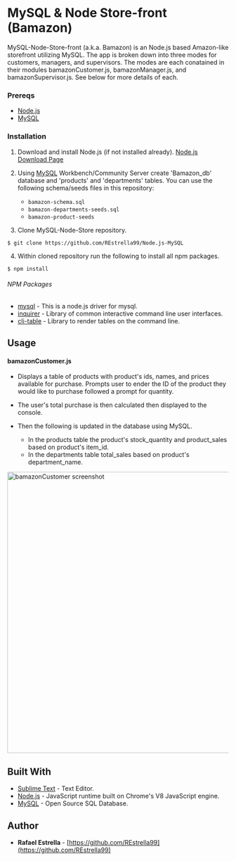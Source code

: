 # MySQL & Node Store-front (Bamazon)
	
MySQL-Node-Store-front (a.k.a. Bamazon) is an Node.js based Amazon-like storefront utilizing MySQL. The app is broken down into three modes for customers, managers, and supervisors.  The modes are each conatained in their modules bamazonCustomer.js, bamazonManager.js, and bamazonSupervisor.js. See below for more details of each. 

	


### Prereqs

* [Node.js](https://nodejs.org) 
* [MySQL](https://www.mysql.com/)


### Installation 

1. Download and install Node.js (if not installed already). 
[Node.js Download Page](https://nodejs.org/en/download/)

2. Using [MySQL](https://www.mysql.com/) Workbench/Community Server  create 'Bamazon_db' database 
and 'products' and 'departments' tables. 
You can use the following schema/seeds files in this repository:
	
	* `bamazon-schema.sql`
	* `bamazon-departments-seeds.sql`
	* `bamazon-product-seeds`

3. Clone MySQL-Node-Store repository. 

```
$ git clone https://github.com/REstrella99/Node.js-MySQL
```

4. Within cloned repository run the following to install all npm packages.

```
$ npm install
```

###### NPM Packages

* [mysql](https://www.npmjs.com/package/mysql)	- This is a node.js driver for mysql.
* [inquirer](https://www.npmjs.com/package/inquirer) - Library of common interactive command line user interfaces.
* [cli-table](https://www.npmjs.com/package/cli-table)	- Library to render tables on the command line.


## Usage
#### bamazonCustomer.js

* Displays a table of products with product's ids, names, and prices available for purchase. Prompts user to ender the ID of the product they would like to purchase followed a prompt for quantity.

* The user's total purchase is then calculated then displayed to the console.

* Then the following is updated in the database using MySQL.
	* In the products table the product's stock_quantity and product_sales based on product's item_id.
	* In the departments table total_sales based on product's department_name. 

<img src="/images/customer.png" alt="bamazonCustomer screenshot" width="640">

 


## Built With

* [Sublime Text](https://www.sublimetext.com/) - Text Editor.
* [Node.js](https://nodejs.org) - JavaScript runtime built on Chrome's V8 JavaScript engine.
* [MySQL](https://www.mysql.com/) - Open Source SQL Database.




## Author

* **Rafael Estrella** - [https://github.com/REstrella99](https://github.com/REstrella99)
